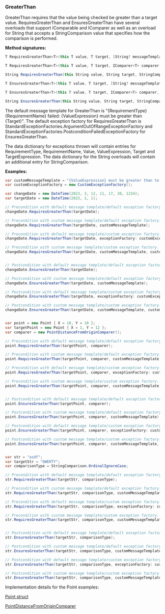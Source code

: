 ### GreaterThan

GreaterThan requires that the value being checked be greater than a target value. 
RequiresGreaterThan and EnsuresGreaterThan have several overloads that support 
IComparable<T> and IComparer<T> as well as an overload for String that accepts a 
StringComparison value that specifies how the comparison is performed.

**Method signatures:**
```C#
T RequiresGreaterThan<T>(this T value, T target, [String? messageTemplate = null], [IExceptionFactory? exceptionFactory = null], [String? valueExpression = null], [String? targetExpression = null]) where T : IComparable<T>

T RequiresGreaterThan<T>(this T value, T target, IComparer<T> comparer, [String? messageTemplate = null], [IExceptionFactory? exceptionFactory = null], [String? valueExpression = null], [String? targetExpression = null])

String RequiresGreaterThan(this String value, String target, StringComparison comparisonType, [String? messageTemplate = null], [IExceptionFactory? exceptionFactory = null], [String? valueExpression = null], [String? targetExpression = null])

T EnsuresGreaterThan<T>(this T value, T target, [String? messageTemplate = null], [IExceptionFactory? exceptionFactory = null], [String? valueExpression = null], [String? targetExpression = null]) where T : IComparable<T>

T EnsuresGreaterThan<T>(this T value, T target, IComparer<T> comparer, [String? messageTemplate = null], [IExceptionFactory? exceptionFactory = null], [String? valueExpression = null], [String? targetExpression = null])

String EnsuresGreaterThan(this String value, String target, StringComparison comparisonType, [String? messageTemplate = null], [IExceptionFactory? exceptionFactory = null], [String? valueExpression = null], [String? targetExpression = null])
```

The default message template for GreaterThan is "{RequirementType} {RequirementName} failed: {ValueExpression} must be greater than {Target}".
The default exception factory for RequiresGreaterThan is StandardExceptionFactories.ArgumentOutOfRangeExceptionFactory
and StandardExceptionFactories.PostconditionFailedExceptionFactory for 
EnsuresGreaterThan.

The data dictionary for exceptions thrown will contain entries for RequirementType,
RequirementName, Value, ValueExpression, Target and TargetExpression. The data
dictionary for the String overloads will contain an additional entry for 
StringComparison.

**Examples:**
```C#
var customMessageTemplate = "{ValueExpression} must be greater than to {Target}";
var customExceptionFactory = new CustomExceptionFactory();

var changeDate = new DateTime(2023, 3, 12, 11, 17, 38, 1234);
var targetDate = new DateTime(2023, 1, 1);

// Precondition with default message template/default exception factory.
changeDate.RequiresGreaterThan(targetDate);

// Precondition with custom message template/default exception factory.
changeDate.RequiresGreaterThan(targetDate, customMessageTemplate);

// Precondition with default message template/custom exception factory.
changeDate.RequiresGreaterThan(targetDate, exceptionFactory: customExceptionFactory);

// Precondition with custom message template/custom exception factory.
changeDate.RequiresGreaterThan(targetDate, customMessageTemplate, customExceptionFactory);


// Postcondition with default message template/default exception factory.
changeDate.EnsuresGreaterThan(targetDate);

// Postcondition with custom message template/default exception factory.
changeDate.EnsuresGreaterThan(targetDate, customMessageTemplate);

// Postcondition with default message template/custom exception factory.
changeDate.EnsuresGreaterThan(targetDate, exceptionFactory: customExceptionFactory);

// Postcondition with custom message template/custom exception factory.
changeDate.EnsuresGreaterThan(targetDate, customMessageTemplate, customExceptionFactory);


var point = new Point { X = 10, Y = 10 };
var targetPoint = new Point { X = 1, Y = 12 };
var comparer = new PointDistanceFromOriginComparer();

// Precondition with default message template/default exception factory.
point.RequiresGreaterThan(targetPoint, comparer);

// Precondition with custom message template/default exception factory.
point.RequiresGreaterThan(targetPoint, comparer, customMessageTemplate);

// Precondition with default message template/custom exception factory.
point.RequiresGreaterThan(targetPoint, comparer, exceptionFactory: customExceptionFactory);

// Precondition with custom message template/custom exception factory.
point.RequiresGreaterThan(targetPoint, comparer, customMessageTemplate, customExceptionFactory);


// Postcondition with default message template/default exception factory.
point.EnsuresGreaterThan(targetPoint, comparer);

// Postcondition with custom message template/default exception factory.
point.EnsuresGreaterThan(targetPoint, comparer, customMessageTemplate);

// Postcondition with default message template/custom exception factory.
point.EnsuresGreaterThan(targetPoint, comparer, exceptionFactory: customExceptionFactory);

// Postcondition with custom message template/custom exception factory.
point.EnsuresGreaterThan(targetPoint, comparer, customMessageTemplate, customExceptionFactory);


var str = "asdf";
var targetStr = "QWERTY";
var comparisonType = StringComparison.OrdinalIgnoreCase;

// Precondition with default message template/default exception factory.
str.RequiresGreaterThan(targetStr, comparisonType);

// Precondition with custom message template/default exception factory.
str.RequiresGreaterThan(targetStr, comparisonType, customMessageTemplate);

// Precondition with default message template/custom exception factory.
str.RequiresGreaterThan(targetStr, comparisonType, exceptionFactory: customExceptionFactory);

// Precondition with custom message template/custom exception factory.
str.RequiresGreaterThan(targetStr, comparisonType, customMessageTemplate, customExceptionFactory);


// Postcondition with default message template/default exception factory.
str.EnsuresGreaterThan(targetStr, comparisonType);

// Postcondition with custom message template/default exception factory.
str.EnsuresGreaterThan(targetStr, comparisonType, customMessageTemplate);

// Postcondition with default message template/custom exception factory.
str.EnsuresGreaterThan(targetStr, comparisonType, exceptionFactory: customExceptionFactory);

// Postcondition with custom message template/custom exception factory.
str.EnsuresGreaterThan(targetStr, comparisonType, customMessageTemplate, customExceptionFactory);
```

Implementation details for the Point examples:

[Point struct](/DbC.Net.TestAndExampleResources/Point.cs)

[PointDistanceFromOriginComparer](/DbC.Net.TestAndExampleResources/PointDistanceFromOriginComparer.cs)
